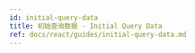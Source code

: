 ```yaml
---
id: initial-query-data
title: 初始查询数据 - Initial Query Data
ref: docs/react/guides/initial-query-data.md
---
```


[//]: # 'Materials'
[//]: # 'Materials'
